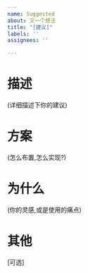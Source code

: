 ```yaml
---
name: Suggested
about: 又一个想法
title: "[建议]"
labels: ''
assignees: ''

---
```


# **描述**
(详细描述下你的建议)

# **方案**
(怎么布置,怎么实现?)

# **为什么**
(你的灵感,或是使用的痛点)

# **其他**
[可选]
